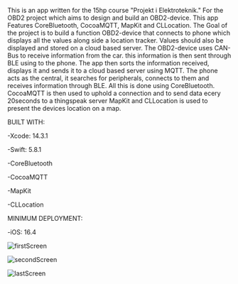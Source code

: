 This is an app written for the 15hp course "Projekt i Elektroteknik." For the OBD2 project which aims to design and build an OBD2-device.
This app Features CoreBluetooth, CocoaMQTT, MapKit and CLLocation. 
The Goal of the project is to build a function OBD2-device that connects to phone which displays all the values along side a location tracker. Values should also be displayed and stored on a cloud based server.
The OBD2-device uses CAN-Bus to receive information from the car. this information is then sent through BLE using to the phone. The app then sorts the information received, displays it and sends it to a cloud based server using MQTT. 
The phone acts as the central, it searches for peripherals, connects to them and receives information through BLE. All this is done using CoreBluetooth.
CocoaMQTT is then used to uphold a connection and to send data ecery 20seconds to a thingspeak server
MapKit and CLLocation is used to present the devices location on a map.


BUILT WITH:

-Xcode: 14.3.1

-Swift: 5.8.1

-CoreBluetooth

-CocoaMQTT

-MapKit

-CLLocation



MINIMUM DEPLOYMENT:

-iOS: 16.4

![firstScreen](https://github.com/ChrisKheder/OBDApp/assets/117918800/f46b7b22-4ed9-4733-9768-b43bd9499efc)

![secondScreen](https://github.com/ChrisKheder/OBDApp/assets/117918800/5f21b416-192d-45eb-be95-90cc1823dbe8)

![lastScreen](https://github.com/ChrisKheder/OBDApp/assets/117918800/d73efec8-4a03-4e81-aac4-c0db626e23db)


